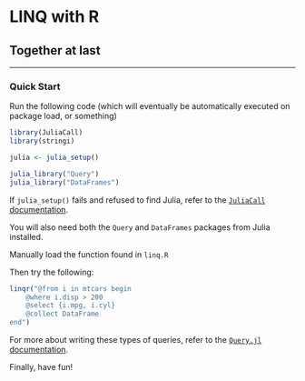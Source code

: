 LINQ with R
=======

## Together at last

-----

### Quick Start

Run the following code (which will eventually be automatically executed on package load, or something)

```r
library(JuliaCall)
library(stringi)

julia <- julia_setup()

julia_library("Query")
julia_library("DataFrames")
```

If `julia_setup()` fails and refused to find Julia, refer to the [`JuliaCall` documentation](https://github.com/Non-Contradiction/JuliaCall).

You will also need both the `Query` and `DataFrames` packages from Julia installed.

Manually load the function found in `linq.R`

Then try the following:

```r
linqr("@from i in mtcars begin
    @where i.disp > 200
    @select {i.mpg, i.cyl}
    @collect DataFrame
end")
```

For more about writing these types of queries, refer to the [`Query.jl` documentation](https://www.queryverse.org/Query.jl/stable/linqquerycommands/).

Finally, have fun!

